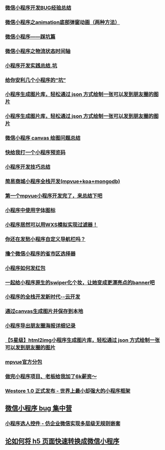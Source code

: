 ### [微信小程序开发BUG经验总结](https://juejin.im/post/5b0f4fb4f265da08eb04a245)
### [微信小程序之animation底部弹窗动画（两种方法）](https://juejin.im/post/5bd7ce15e51d4531b36efd5c)
### [微信小程序——踩坑篇](https://juejin.im/post/5b161c4bf265da6e1a603029)
### [微信小程序之物流状态时间轴](https://juejin.im/post/5bd17b0be51d457ab36d00b3)
### [小程序开发实践总结,坑](https://juejin.im/post/5b74d85751882560fb24b6c5)
### [给你安利几个小程序的“坑”](https://juejin.im/post/5b248a0e6fb9a00e833d4437)
### [小程序生成图片库，轻松通过 json 方式绘制一张可以发到朋友圈的图片](https://github.com/Kujiale-Mobile/Painter)
### [小程序生成图片库，轻松通过 json 方式绘制一张可以发到朋友圈的图片](https://github.com/libin1991/Painter)
### [微信小程序 canvas 绘图问题总结](https://juejin.im/post/5b41cb605188251aa82905af)
### [快给我打一个小程序预览码](http://web.jobbole.com/94910/)
### [小程序开发技巧总结](https://juejin.im/post/5b4f0ee95188251ad06b5f2a)
### [简易商城小程序全栈开发(mpvue+koa+mongodb)](https://juejin.im/post/5b548ce8e51d45191d79f8a6)
### [第一个mpvue小程序开发完了，来总结下吧](https://juejin.im/post/5b67e9c6f265da0f955cf158)
### [小程序中使用字体图标](https://juejin.im/post/5b712160f265da27ea319f2b)
### [小程序居然可以用WXS模拟实现过滤器！](https://juejin.im/post/5b7148da51882560fd2340c7)
### [你还在发愁小程序自定义导航栏吗？](https://juejin.im/post/5b7d5f5551882542e32a99c6)
### [撸个微信小程序的省市区选择器](https://juejin.im/post/5b7520966fb9a0099744a96f)
### [小程序如何发红包](https://juejin.im/post/5b94d6ad6fb9a05d3634bb4b)
### [一起给小程序原生的swiper化个妆，让她变成更漂亮点的banner吧](https://juejin.im/post/5b839bd86fb9a01a182683a3)
### [小程序的全栈开发新时代--云开发](https://juejin.im/post/5ba0bc8d6fb9a05d396f0827)
### [通过canvas生成图片并保存到本地](https://juejin.im/post/5b9a3113f265da0aaa04fffc)
###  [小程序导出朋友圈海报详细记录](https://juejin.im/post/5b9dab12f265da0acf0ad156)
### [【5星级】html2img小程序生成图片库，轻松通过 json 方式绘制一张可以发到朋友圈的图片](https://github.com/libin1991/Painter)
### [mpvue官方分包](https://juejin.im/post/5b9919165188255c847394b0)
### [做完小程序项目、老板给我加了6k薪资～](https://juejin.im/post/5ba57b7c5188255c971fda3a)
### [Westore 1.0 正式发布 - 世界上最小却强大的小程序框架](https://juejin.im/post/5ba9d6a1e51d450e92522fe7)
## [微信小程序 bug 集中营](https://juejin.im/post/5bb86a62f265da0adc18e089)
### [小程序选人控件 - 仿企业微信实现多层级无规则嵌套](https://juejin.im/post/5bd3ec0551882528382d8028)
## [论如何将 h5 页面快速转换成微信小程序](https://juejin.im/post/5bed442c51882531b81ae51f)

